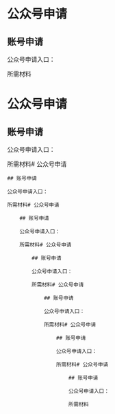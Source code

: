 # 公众号申请

## 账号申请

公众号申请入口：

所需材料

# 公众号申请

## 账号申请

公众号申请入口：

所需材料# 公众号申请
    
    ## 账号申请
    
    公众号申请入口：
    
    所需材料# 公众号申请
        
        ## 账号申请
        
        公众号申请入口：
        
        所需材料# 公众号申请
            
            ## 账号申请
            
            公众号申请入口：
            
            所需材料# 公众号申请
                
                ## 账号申请
                
                公众号申请入口：
                
                所需材料# 公众号申请
                    
                    ## 账号申请
                    
                    公众号申请入口：
                    
                    所需材料# 公众号申请
                        
                        ## 账号申请
                        
                        公众号申请入口：
                        
                        所需材料